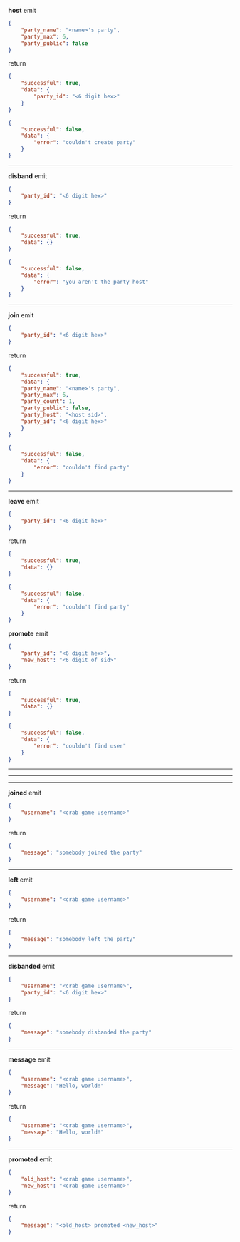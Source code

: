 
**host**
emit
```json
{
    "party_name": "<name>'s party",
    "party_max": 6,
    "party_public": false
}
```
return
```json
{
	"successful": true,
	"data": {
		"party_id": "<6 digit hex>"
	}
}
```
```json
{
	"successful": false,
	"data": {
		"error": "couldn't create party"
	}
}
```
---
**disband**
emit
```json
{
    "party_id": "<6 digit hex>"
}
```
return
```json
{
	"successful": true,
	"data": {}
}
```
```json
{
	"successful": false,
	"data": {
		"error": "you aren't the party host"
	}
}
```
---
**join**
emit
```json
{
    "party_id": "<6 digit hex>"
}
```
return
```json
{
	"successful": true,
	"data": {
    "party_name": "<name>'s party",
    "party_max": 6,
    "party_count": 1,
    "party_public": false,
    "party_host": "<host sid>",
    "party_id": "<6 digit hex>"
	}
}
```
```json
{
	"successful": false,
	"data": {
		"error": "couldn't find party"
	}
}
```
---
**leave**
emit
```json
{
    "party_id": "<6 digit hex>"
}
```
return
```json
{
	"successful": true,
	"data": {}
}
```
```json
{
	"successful": false,
	"data": {
		"error": "couldn't find party"
	}
}
```
**promote**
emit
```json
{
    "party_id": "<6 digit hex>",
    "new_host": "<6 digit of sid>"
}
```
return
```json
{
	"successful": true,
	"data": {}
}
```
```json
{
	"successful": false,
	"data": {
		"error": "couldn't find user"
	}
}
```
---
---
---
**joined**
emit
```json
{
    "username": "<crab game username>"
}
```
return
```json
{
	"message": "somebody joined the party"
}
```
---
**left**
emit
```json
{
    "username": "<crab game username>"
}
```
return
```json
{
	"message": "somebody left the party"
}
```
---
**disbanded**
emit
```json
{
    "username": "<crab game username>",
    "party_id": "<6 digit hex>"
}
```
return
```json
{
	"message": "somebody disbanded the party"
}
```
---
**message**
emit
```json
{
    "username": "<crab game username>",
    "message": "Hello, world!"
}
```
return
```json
{
	"username": "<crab game username>",
	"message": "Hello, world!"
}
```
---
**promoted**
emit
```json
{
    "old_host": "<crab game username>",
    "new_host": "<crab game username>"
}
```
return
```json
{
	"message": "<old_host> promoted <new_host>"
}
```
